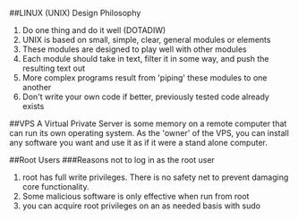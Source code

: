 ##LINUX (UNIX) Design Philosophy
1. Do one thing and do it well (DOTADIW)
2. UNIX is based on small, simple, clear, general modules or elements
3. These modules are designed to play well with other modules
4. Each module should take in text, filter it in some way, and push the resulting text out
5. More complex programs result from 'piping' these modules to one another
6. Don't write your own code if better, previously tested code already exists

##VPS
A Virtual Private Server is some memory on a remote computer that can run its own operating system. As the 'owner' of the VPS, you can install any software you want and use it as if it were a stand alone computer.

##Root Users
###Reasons not to log in as the root user
1. root has full write privileges. There is no safety net to prevent damaging core functionality.
2. Some malicious software is only effective when run from root
3. you can acquire root privileges on an as needed basis with sudo

